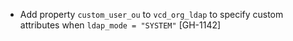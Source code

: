 * Add property `custom_user_ou` to `vcd_org_ldap` to specify custom attributes when `ldap_mode = "SYSTEM"` [GH-1142]
